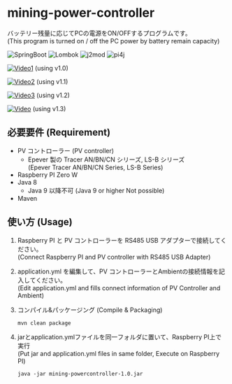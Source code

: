 # mining-power-controller

バッテリー残量に応じてPCの電源をON/OFFするプログラムです。  
(This program is turned on / off the PC power by battery remain capacity)

![SpringBoot](https://img.shields.io/badge/SpringBoot-2.5.3-green.svg) 
![Lombok](https://img.shields.io/badge/Lombok-1.18.20-green.svg) 
![j2mod](https://img.shields.io/badge/j2mod-2.7.0-green.svg)
![pi4j](https://img.shields.io/badge/pi4j-1.3-green.svg)

[![Video1](https://img.youtube.com/vi/rS7NZO7rW9k/0.jpg)](https://www.youtube.com/watch?v=rS7NZO7rW9k)
(using v1.0)

[![Video2](https://img.youtube.com/vi/DXjwRsGMiQ4/0.jpg)](https://www.youtube.com/watch?v=DXjwRsGMiQ4)
(using v1.1)

[![Video3](https://img.youtube.com/vi/WXjLHTAnlC4/0.jpg)](https://www.youtube.com/watch?v=WXjLHTAnlC4)
(using v1.2)

[![Video](https://img.youtube.com/vi/li6INqr9ar8/0.jpg)](https://www.youtube.com/watch?v=li6INqr9ar8)
(using v1.3)

## 必要要件 (Requirement)

- PV コントローラー (PV controller)
  - Epever 製の Tracer AN/BN/CN シリーズ, LS-B シリーズ  
    (Epever Tracer AN/BN/CN Series, LS-B Series)
- Raspberry PI Zero W
- Java 8
  - Java 9 以降不可 (Java 9 or higher Not possible)
- Maven

## 使い方 (Usage)

1. Raspberry PI と PV コントローラーを RS485 USB アダプターで接続してください。  
   (Connect Raspberry PI and PV controller with RS485 USB Adapter)

2. application.yml を編集して、PV コントローラーとAmbientの接続情報を記入してください。  
   (Edit application.yml and fills connect information of PV Controller and Ambient)

3. コンパイル&パッケージング (Compile & Packaging)

    ```command
    mvn clean package
    ```

4. jarとapplication.ymlファイルを同一フォルダに置いて、Raspberry PI上で実行  
   (Put jar and application.yml files in same folder, Execute on Raspberry PI)

     ```command
     java -jar mining-powercontroller-1.0.jar
     ```
